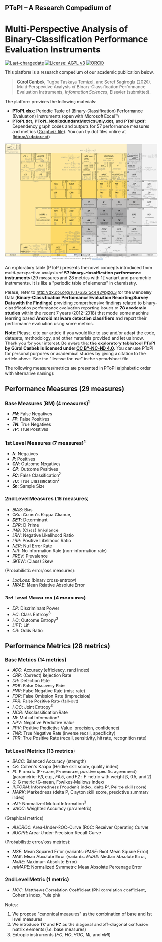 ## PToPI – A Research Compedium of
# Multi-Perspective Analysis of Binary-Classification Performance Evaluation Instruments

[![Last-changedate](https://img.shields.io/badge/last%20change-2020--07--21-brightgreen.svg)](https://github.com/gurol/ptopi) [![License: AGPL v3](https://img.shields.io/badge/License-AGPL%20v3-blue.svg)](https://www.gnu.org/licenses/agpl-3.0)  [![ORCiD](https://img.shields.io/badge/ORCiD-0000--0002--9337--097X-green.svg)](https://orcid.org/0000-0002-9337-097X)

This platform is a research compedium of our academic publication below.

> [Gürol Canbek](http:gurol.canbek.com/Publications), Tugba Taskaya Temizel, and Seref Sagiroglu (2020). Multi-Perspective Analysis of Binary-Classification Performance Evaluation Instruments, *Information Sciences*, Elsevier (submitted).

The platform provides the following materials:
- **PToPI.xlsx**: Periodic Table of (Binary-Classification) Performance (Evaluation) Instruments (open with Microsoft Excel™)
- **PToPI.dot**, **PToPI_NonRedundantMetricsOnly.dot**, and **PToPI.pdf**: Dependency graph codes and outputs for 57 performance measures and metrics ([Graphviz file](https://www.graphviz.org)). You can try dot files online at (https://edotor.net)
<!-- - **accbarrier.R**: Open-source R script for calculating the new classification **performance indicator called Accuracy Barrier (*ACCBAR*)** ([R](https://www.r-project.org) file) -->

![](images/PToPI.png)

An exploratory table (PToPI) presents the novel concepts introduced from multi-perspective analysis of **57 binary-classification performance instruments** (29 measures and 28 metrics with 12 variant and parametric instruments). It is like a "periodic table of elements" in chemisstry.
<!-- The indicator is proposed in the article above to identify whether the classification performance is close to random classifier's performance. -->

Please, refer to http://dx.doi.org/10.17632/5c442vbjzg.3 for the Mendeley Data (**Binary-Classification Performance Evaluation Reporting Survey Data with the Findings**) providing comprehensive findings related to binary-classification performance evaluation reporting issues of **78 academic studies** within the recent 7 years (2012–2018) that model some machine learning based **Android malware detection classifiers** and report their performance evaluation using some metrics.

**Note**: Please, cite our article if you would like to use and/or adapt the code, datasets, methodology, and other materials provided and let us know. Thank you for your interest. Be aware that **the exploratory table/tool PToPI by Gürol Canbek is licensed under [CC BY-NC-ND 4.0](https://creativecommons.org/licenses/by-nc-nd/4.0/legalcode)**. You can use PToPI for personal purposes or academical studies by giving a citation to the article above. See the "license for use" in the spreadsheet file.

The following measures/metrics are presented in PToPI (alphabetic order with alternative naming):

## Performance Measures (29 measures)
### Base Measures (BM) (4 measures)<sup>1</sup>
- ***FN***: False Negatives
- ***FP***: False Positives
- ***TN***: True Negatives
- ***TP***: True Positives

### 1st Level Measures (7 measures)<sup>1</sup>
- ***N***: Negatives
- ***P***: Positives
- ***ON***: Outcome Negatives
- ***OP***: Outcome Positives
- ***FC***: False Classification<sup>2</sup>
- ***TC***: True Classification<sup>2</sup>
- ***Sn***: Sample Size

### 2nd Level Measures (16 measures)
- *BIAS*: Bias
- *CKc*: Cohen's Kappa Chance,
- ***DET***: Determinant
- *DPR*: D Prime
- *IMB*: (Class) Imbalance
- *LRN*: Negative Likelihood Ratio
- *LRP*: Positive Likelihood Ratio
- *NER*: Null Error Rate
- *NIR*: No Information Rate (non-information rate)
- *PREV*: Prevalence
- *SKEW*: (Class) Skew

(Probabilistic error/loss measures):
- *LogLoss*: (binary cross-entropy)
- *MRAE*: Mean Relative Absolute Error

### 3rd Level Measures (4 measures)
- *DP*: Discriminant Power
- *HC*: Class Entropy<sup>3</sup>
- *HO*: Outcome Entropy<sup>3</sup>
- *LIFT*: Lift
- *OR*: Odds Ratio

## Performance Metrics (28 metrics)
### Base Metrics (14 metrics)
- *ACC*: Accuracy (efficiency, rand index)
- *CRR*: (Correct) Rejection Rate
- *DR*: Detection Rate
- *FDR*: False Discovery Rate
- *FNR*: False Negative Rate (miss rate)
- *FOR*: False Omission Rate (imprecision)
- *FPR*: False Positive Rate (fall-out)
- *HOC*: Joint Entropy<sup>3</sup>
- *MCR*: Misclassification Rate
- *MI*: Mutual Information*
- *NPV*: Negative Predictive Value
- *PPV*: Positive Predictive Value (precision, confidence)
- *TNR*: True Negative Rate (inverse recall, specificity)
- *TPR*: True Positive Rate (recall, sensitivity, hit rate, recognition rate)

### 1st Level Metrics (13 metrics)
- *BACC*: Balanced Accuracy (strength)
- *CK*: Cohen's Kappa (Heidke skill score, quality index)
- *F1*: F metric (F-score, F-measure, positive specific agreement) (parametric: *Fβ*, e.g., *F0.5*, and *F2* : F metric with weight β, 0.5, and 2)
- *G*: G metric (G-mean, Fowlkes-Mallows index)
- *INFORM*: Informedness (Youden’s index, delta P', Peirce skill score)
- *MARK*: Markedness (delta P, Clayton skill score, predictive summary index)
- *nMI*: Normalized Mutual Information<sup>3</sup>
- *wACC*: Weighted Accuracy (parametric)

(Graphical metrics):
- *AUCROC*: Area-Under-ROC-Curve (ROC: Receiver Operating Curve)
- *AUCPR*: Area-Under-Precision-Recall-Curve

(Probabilistic error/loss metrics):
- *MSE*: Mean Squared Error (variants: *RMSE*: Root Mean Square Error)
- *MAE*: Mean Absolute Error (variants: *MdAE*: Median Absolute Error, *MxAE*: Maximum Absolute Error)
- *nsMAPE*: Normalized Symmetric Mean Absolute Percenage Error

### 2nd Level Metric (1 metric)
- *MCC*: Matthews Correlation Coefficient (Phi correlation coefficient, Cohen’s index, Yule phi)

Notes:
1. We propose "canonical measures" as the combination of base and 1st level measures
2. We introduce ***TC*** and ***FC*** as the diagonal and off-diagonal confusion matrix elements (*i.e.* base measures)
3. Entropic instruments (*HC*, *HO*, *HOC*, *MI*, and *nMI*)
